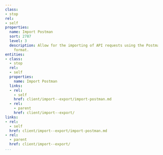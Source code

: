 ```yaml
---
class:
- stop
rel:
- self
properties:
  name: Import Postman
  sort: 2787
  level: 3
  description: Allow for the importing of API requests using the Postman API definition
    format.
entities:
- class:
  - stop
  rel:
  - self
  properties:
    name: Import Postman
  links:
  - rel:
    - self
    href: client/import--export/import-postman.md
  - rel:
    - parent
    href: client/import--export/
links:
- rel:
  - self
  href: client/import--export/import-postman.md
- rel:
  - parent
  href: client/import--export/
...
```

